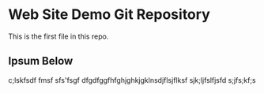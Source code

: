 
# Web Site Demo Git Repository

This is the first file in this repo. 

## Ipsum Below

c;lskfsdf
fmsf
sfs'fsgf
dfgdfggfhfghjghkjgklnsdjflsjflksf
sjk;ljfslfjsfd
s;jfs;kf;s


